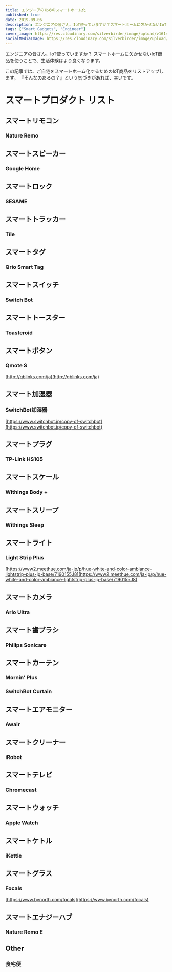 ```yaml
---
title: エンジニアのためのスマートホーム化
published: true
date: 2019-09-06
description: エンジニアの皆さん、IoT使っていますか？スマートホームに欠かせないIoT商品を使うことで、生活体験はより良くなります。この記事では、ご自宅をスマートホーム化するためのIoT商品をリストアップします。『そんなのあるの？』という気づきがあれば、幸いです。
tags: ["Smart Gadgets", "Engineer"]
cover_image: https://res.cloudinary.com/silverbirder/image/upload/v1614431620/silver-birder.github.io/blog/Banner_vector_created_by_macrovector_www_freepik_com.jpg
socialMediaImage: https://res.cloudinary.com/silverbirder/image/upload/v1614431620/silver-birder.github.io/blog/Banner_vector_created_by_macrovector_www_freepik_com.jpg
---
```


<!-- TODO: <a href="https://www.freepik.com/free-photos-vectors/banner">Banner vector created by macrovector - www.freepik.com</a> -->

エンジニアの皆さん、IoT使っていますか？
スマートホームに欠かせないIoT商品を使うことで、生活体験はより良くなります。

この記事では、ご自宅をスマートホーム化するためのIoT商品をリストアップします。
『そんなのあるの？』という気づきがあれば、幸いです。

<!--  TODO: TOC -->

# スマートプロダクト リスト
## スマートリモコン
### Nature Remo
<iframely-embed url="https://nature.global/jp/nature-remo"></iframely-embed>

## スマートスピーカー
### Google Home
<iframely-embed url="https://store.google.com/product/google_home"></iframely-embed>

## スマートロック
### SESAME
<iframely-embed url="https://jp.candyhouse.co/"></iframely-embed>

## スマートトラッカー
### Tile
<iframely-embed url="https://thetileapp.jp/"></iframely-embed>

## スマートタグ
### Qrio Smart Tag
<iframely-embed url="https://qrio.me/smarttag/"></iframely-embed>


## スマートスイッチ
### Switch Bot
<iframely-embed url="https://www.switchbot.jp/"></iframely-embed>

## スマートトースター
### Toasteroid
<iframely-embed url="https://www.kickstarter.com/projects/258723592/toasteroid-first-app-controlled-smart-image-toaste"></iframely-embed>

## スマートボタン
### Qmote S

[http://qblinks.com/ja](http://qblinks.com/ja)

## スマート加湿器
### SwitchBot加湿器

[https://www.switchbot.jp/copy-of-switchbot](https://www.switchbot.jp/copy-of-switchbot)

## スマートプラグ
### TP‐Link HS105
<iframely-embed url="https://www.tp-link.com/jp/home-networking/smart-plug/hs105/"></iframely-embed>

## スマートスケール
### Withings Body +
<iframely-embed url="https://www.withings.com/jp/ja/body"></iframely-embed>

## スマートスリープ
### Withings Sleep
<iframely-embed url="https://www.withings.com/jp/ja/sleep"></iframely-embed>

## スマートライト
### Light Strip Plus

[https://www2.meethue.com/ja-jp/p/hue-white-and-color-ambiance-lightstrip-plus-jp-base/7190155J8](https://www2.meethue.com/ja-jp/p/hue-white-and-color-ambiance-lightstrip-plus-jp-base/7190155J8)

## スマートカメラ
### Arlo Ultra
<iframely-embed url="https://www.arlo.com/jp/products/arlo-ultra/default.aspx"></iframely-embed>

## スマート歯ブラシ
### Philips Sonicare
<iframely-embed url="https://www.philips.co.jp/c-m-pe/electric-toothbrushes"></iframely-embed>

## スマートカーテン
### Mornin' Plus
<iframely-embed url="https://mornin.jp/"></iframely-embed>

### SwitchBot Curtain
<iframely-embed url="https://www.rakunew.com/items/82929"></iframely-embed>

## スマートエアモニター
### Awair
<iframely-embed url="https://jp.getawair.com/"></iframely-embed>

## スマートクリーナー
### iRobot
<iframely-embed url="https://www.irobot-jp.com"></iframely-embed>

## スマートテレビ
### Chromecast
<iframely-embed url="https://store.google.com/jp/product/chromecast"></iframely-embed>

## スマートウォッチ
### Apple Watch
<iframely-embed url="https://www.apple.com/jp/watch/"></iframely-embed>

## スマートケトル
### iKettle
<iframely-embed url="https://www.smarter.am/ikettle"></iframely-embed>

##  スマートグラス
### Focals

[https://www.bynorth.com/focals](https://www.bynorth.com/focals)

## スマートエナジーハブ
### Nature Remo E
<iframely-embed url="https://nature.global/jp/nature-remo-e"></iframely-embed>

## Other
### 食宅便
<iframely-embed url="https://shokutakubin.com/shop/default.aspx"></iframely-embed>
